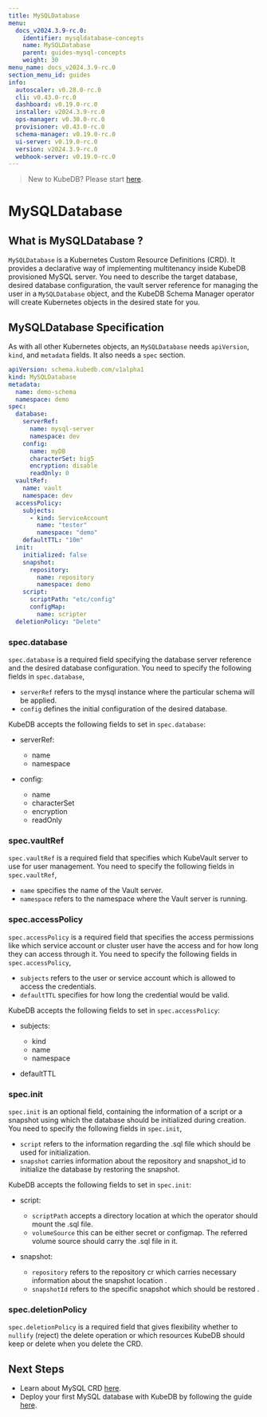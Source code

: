 ```yaml
---
title: MySQLDatabase
menu:
  docs_v2024.3.9-rc.0:
    identifier: mysqldatabase-concepts
    name: MySQLDatabase
    parent: guides-mysql-concepts
    weight: 30
menu_name: docs_v2024.3.9-rc.0
section_menu_id: guides
info:
  autoscaler: v0.28.0-rc.0
  cli: v0.43.0-rc.0
  dashboard: v0.19.0-rc.0
  installer: v2024.3.9-rc.0
  ops-manager: v0.30.0-rc.0
  provisioner: v0.43.0-rc.0
  schema-manager: v0.19.0-rc.0
  ui-server: v0.19.0-rc.0
  version: v2024.3.9-rc.0
  webhook-server: v0.19.0-rc.0
---
```


> New to KubeDB? Please start [here](/docs/v2024.3.9-rc.0/README).

# MySQLDatabase

## What is MySQLDatabase ?
`MySQLDatabase` is a Kubernetes Custom Resource Definitions (CRD). It provides a declarative way of implementing multitenancy inside KubeDB provisioned MySQL server. You need to describe the target database, desired database configuration, the vault server reference for managing the user in a `MySQLDatabase` object, and the KubeDB Schema Manager operator will create Kubernetes objects in the desired state for you.

## MySQLDatabase Specification

As with all other Kubernetes objects, an `MySQLDatabase` needs `apiVersion`, `kind`, and `metadata` fields. It also needs a `spec` section.

```yaml
apiVersion: schema.kubedb.com/v1alpha1
kind: MySQLDatabase
metadata:
  name: demo-schema
  namespace: demo
spec:
  database:
    serverRef:
      name: mysql-server
      namespace: dev
    config: 
      name: myDB
      characterSet: big5
      encryption: disable
      readOnly: 0
  vaultRef:
    name: vault
    namespace: dev
  accessPolicy:
    subjects:
      - kind: ServiceAccount
        name: "tester"
        namespace: "demo"
    defaultTTL: "10m"
  init: 
    initialized: false
    snapshot:
      repository:
        name: repository
        namespace: demo
    script: 
      scriptPath: "etc/config"
      configMap:
        name: scripter
  deletionPolicy: "Delete"
```



### spec.database

`spec.database` is a required field specifying the database server reference and the desired database configuration. You need to specify the following fields in `spec.database`,

 - `serverRef` refers to the mysql instance where the particular schema will be applied.
 - `config` defines the initial configuration of the desired database.

KubeDB accepts the following fields to set in `spec.database`:

 - serverRef:
   - name
   - namespace

 - config:
   - name
   - characterSet
   - encryption
   - readOnly


### spec.vaultRef

`spec.vaultRef` is a required field that specifies which KubeVault server to use for user management. You need to specify the following fields in `spec.vaultRef`,

- `name` specifies the name of the Vault server.
- `namespace` refers to the namespace where the Vault server is running.


### spec.accessPolicy

`spec.accessPolicy` is a required field that specifies the access permissions like which service account or cluster user have the access and for how long they can access through it. You need to specify the following fields in `spec.accessPolicy`,

- `subjects` refers to the user or service account which is allowed to access the credentials.
- `defaultTTL` specifies for how long the credential would be valid.

KubeDB accepts the following fields to set in `spec.accessPolicy`:

- subjects:
  - kind
  - name
  - namespace

- defaultTTL


### spec.init

`spec.init` is an optional field, containing the information of a script or a snapshot using which the database should be initialized during creation. You need to specify the following fields in `spec.init`,

- `script` refers to the information regarding the .sql file which should be used for initialization.
- `snapshot` carries information about the  repository and snapshot_id to initialize the database by restoring the snapshot. 

KubeDB accepts the following fields to set in `spec.init`:

- script:
  - `scriptPath` accepts a directory location at which the operator should mount the .sql file.
  - `volumeSource` this can be either secret or configmap. The referred volume source should carry the .sql file in it. 

- snapshot:
  - `repository` refers to the repository cr which carries necessary information about the snapshot location .
  - `snapshotId` refers to the specific snapshot which should be restored . 



### spec.deletionPolicy

`spec.deletionPolicy` is a required field that gives flexibility whether to `nullify` (reject) the delete operation or which resources KubeDB should keep or delete when you delete the CRD.



## Next Steps

- Learn about MySQL CRD [here](/docs/v2024.3.9-rc.0/guides/mysql/concepts/database/).
- Deploy your first MySQL database with KubeDB by following the guide [here](https://kubedb.com/docs/latest/guides/mysql/quickstart/).